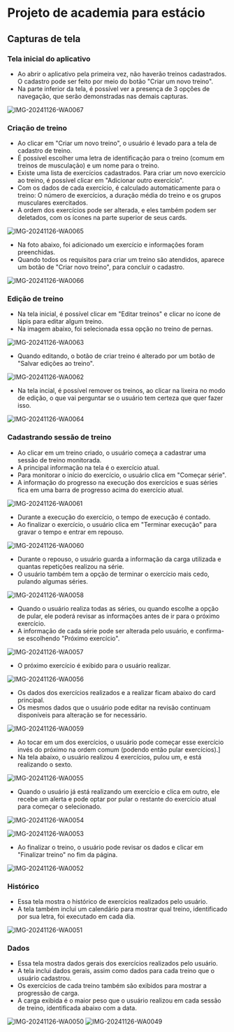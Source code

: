 # Projeto de academia para estácio

## Capturas de tela

### Tela inicial do aplicativo

- Ao abrir o aplicativo pela primeira vez, não haverão treinos cadastrados. O cadastro pode ser feito por meio do botão "Criar um novo treino".
- Na parte inferior da tela, é possível ver a presença de 3 opções de navegação, que serão demonstradas nas demais capturas.

![IMG-20241126-WA0067](https://github.com/user-attachments/assets/e2aff189-2912-4420-83e5-6fd5a4119525)

### Criação de treino

- Ao clicar em "Criar um novo treino", o usuário é levado para a tela de cadastro de treino.
- É possível escolher uma letra de identificação para o treino (comum em treinos de musculação) e um nome para o treino.
- Existe uma lista de exercícios cadastrados. Para criar um novo exercício ao treino, é possível clicar em "Adicionar outro exercício".
- Com os dados de cada exercício, é calculado automaticamente para o treino: O número de exercícios, a duração média do treino e os grupos musculares exercitados.
- A ordem dos exercícios pode ser alterada, e eles também podem ser deletados, com os ícones na parte superior de seus cards.

![IMG-20241126-WA0065](https://github.com/user-attachments/assets/dee0676b-bf22-4c6c-9501-bbd45877447b)

- Na foto abaixo, foi adicionado um exercício e informações foram preenchidas.
- Quando todos os requisitos para criar um treino são atendidos, aparece um botão de "Criar novo treino", para concluir o cadastro.

![IMG-20241126-WA0066](https://github.com/user-attachments/assets/e576e780-4195-4e39-88f1-53d8ebd14c2f)

### Edição de treino

- Na tela inicial, é possível clicar em "Editar treinos" e clicar no ícone de lápis para editar algum treino.
- Na imagem abaixo, foi selecionada essa opção no treino de pernas.
  
![IMG-20241126-WA0063](https://github.com/user-attachments/assets/58da9995-e443-4dd8-909a-2d7f6811a7fd)

- Quando editando, o botão de criar treino é alterado por um botão de "Salvar edições ao treino".

![IMG-20241126-WA0062](https://github.com/user-attachments/assets/05d2a58b-f4c4-4e61-a09d-f863ccd871e3)

- Na tela incial, é possível remover os treinos, ao clicar na lixeira no modo de edição, o que vai perguntar se o usuário tem certeza que quer fazer isso.

![IMG-20241126-WA0064](https://github.com/user-attachments/assets/28c299f7-a1f0-4465-be33-7efc0eeac500)

### Cadastrando sessão de treino

- Ao clicar em um treino criado, o usuário começa a cadastrar uma sessão de treino monitorada.
- A principal informação na tela é o exercício atual.
- Para monitorar o início do exercício, o usuário clica em "Começar série".
- A informação do progresso na execução dos exercícios e suas séries fica em uma barra de progresso acima do exercício atual.

![IMG-20241126-WA0061](https://github.com/user-attachments/assets/81159efd-fbaf-4707-808c-11f2e8847366)

- Durante a execução do exercício, o tempo de execução é contado.
- Ao finalizar o exercício, o usuário clica em "Terminar execução" para gravar o tempo e entrar em repouso.

![IMG-20241126-WA0060](https://github.com/user-attachments/assets/fbfb1240-c525-4d70-8492-f4cf9e2d601e)

- Durante o repouso, o usuário guarda a informação da carga utilizada e quantas repetições realizou na série.
- O usuário também tem a opção de terminar o exercício mais cedo, pulando algumas séries.

![IMG-20241126-WA0058](https://github.com/user-attachments/assets/282da324-730e-4850-8f25-3a8aef8b5df5)

- Quando o usuário realiza todas as séries, ou quando escolhe a opção de pular, ele poderá revisar as informações antes de ir para o próximo exercício.
- A informação de cada série pode ser alterada pelo usuário, e confirma-se escolhendo "Próximo exercício".

![IMG-20241126-WA0057](https://github.com/user-attachments/assets/947664e4-116b-4047-9383-ac173c02d6d9)

- O próximo exercício é exibido para o usuário realizar.

![IMG-20241126-WA0056](https://github.com/user-attachments/assets/2cbe478b-2542-4d75-9714-e37efc910642)

- Os dados dos exercícios realizados e a realizar ficam abaixo do card principal.
- Os mesmos dados que o usuário pode editar na revisão continuam disponíveis para alteração se for necessário.

![IMG-20241126-WA0059](https://github.com/user-attachments/assets/d736f10d-7dba-40f4-9622-b3e739308e53)

- Ao tocar em um dos exercícios, o usuário pode começar esse exercício invés do próximo na ordem comum (podendo então pular exercícios).]
- Na tela abaixo, o usuário realizou 4 exercícios, pulou um, e está realizando o sexto.

![IMG-20241126-WA0055](https://github.com/user-attachments/assets/1cdb6a89-cec6-4128-a6c9-8ed8ad37d402)

- Quando o usuário já está realizando um exercício e clica em outro, ele recebe um alerta e pode optar por pular o restante do exercício atual para começar o selecionado.

![IMG-20241126-WA0054](https://github.com/user-attachments/assets/5c4d9864-7c01-4a35-a722-9f14c631ef4b)

![IMG-20241126-WA0053](https://github.com/user-attachments/assets/5b4b954f-cd88-4155-82be-9b2dccd1eff4)

- Ao finalizar o treino, o usuário pode revisar os dados e clicar em "Finalizar treino" no fim da página.

![IMG-20241126-WA0052](https://github.com/user-attachments/assets/5a53bb2a-f222-4465-ac45-8f0f26e81704)

### Histórico

- Essa tela mostra o histórico de exercícios realizados pelo usuário.
- A tela também inclui um calendário para mostrar qual treino, identificado por sua letra, foi executado em cada dia.

![IMG-20241126-WA0051](https://github.com/user-attachments/assets/b00693b1-28d2-47cb-99c4-7c0c13120856)

### Dados

- Essa tela mostra dados gerais dos exercícios realizados pelo usuário.
- A tela inclui dados gerais, assim como dados para cada treino que o usuário cadastrou.
- Os exercícios de cada treino também são exibidos para mostrar a progressão de carga.
- A carga exibida é o maior peso que o usuário realizou em cada sessão de treino, identificada abaixo com a data.

![IMG-20241126-WA0050](https://github.com/user-attachments/assets/bdd1b62d-23a6-48fe-9fce-346a37868c71)
![IMG-20241126-WA0049](https://github.com/user-attachments/assets/f00ae1b6-6776-4c6c-b87a-a60c9b39ca52)


  

